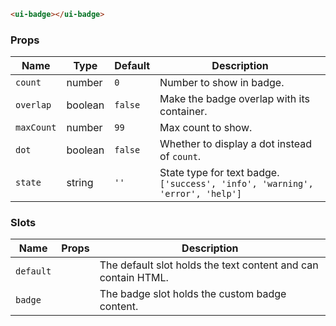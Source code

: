 ```html
<ui-badge></ui-badge>
```

### Props

| Name       | Type    | Default | Description                                                                  |
| ---------- | ------- | ------- | ---------------------------------------------------------------------------- |
| `count`    | number  | `0`     | Number to show in badge.                                                     |
| `overlap`  | boolean | `false` | Make the badge overlap with its container.                                   |
| `maxCount` | number  | `99`    | Max count to show.                                                           |
| `dot`      | boolean | `false` | Whether to display a dot instead of `count`.                                 |
| `state`    | string  | `''`    | State type for text badge. `['success', 'info', 'warning', 'error', 'help']` |

### Slots

| Name      | Props | Description                                                   |
| --------- | ----- | ------------------------------------------------------------- |
| `default` |       | The default slot holds the text content and can contain HTML. |
| `badge`   |       | The badge slot holds the custom badge content.                |
